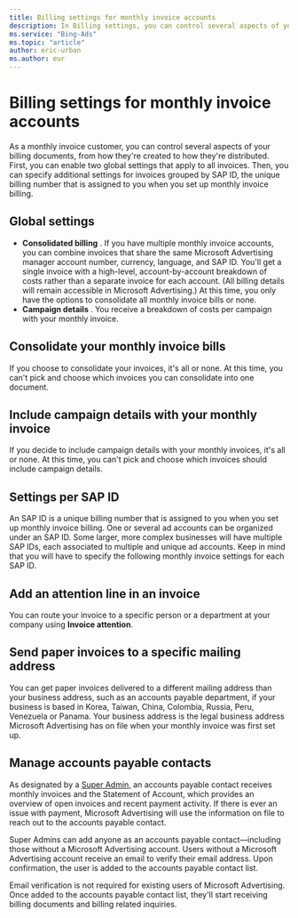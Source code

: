 ```yaml
---
title: Billing settings for monthly invoice accounts
description: In Billing settings, you can control several aspects of your monthly invoices, including the accounts payable contact.
ms.service: "Bing-Ads"
ms.topic: "article"
author: eric-urban
ms.author: eur
---
```


# Billing settings for monthly invoice accounts

As a monthly invoice customer, you can control several aspects of your billing documents, from how they're created to how they're distributed. First, you can enable two global settings that apply to all invoices. Then, you can specify additional settings for invoices grouped by SAP ID, the unique billing number that is assigned to you when you set up monthly invoice billing.

## Global settings

- **Consolidated billing** . If you have multiple monthly invoice accounts, you can combine invoices that share the same Microsoft Advertising manager account number, currency, language, and SAP ID. You'll get a single invoice with a high-level, account-by-account breakdown of costs rather than a separate invoice for each account. (All billing details will remain accessible in Microsoft Advertising.)  At this time, you only have the options to consolidate all monthly invoice bills or none.
- **Campaign details** . You receive a breakdown of costs per campaign with your monthly invoice.

## Consolidate your monthly invoice bills
If you choose to consolidate your invoices, it's all or none. At this time, you can't pick and choose which invoices you can consolidate into one document.

## Include campaign details with your monthly invoice
If you decide to include campaign details with your monthly invoices, it's all or none. At this time, you can't pick and choose which invoices should include campaign details.

## Settings per SAP ID

An SAP ID is a unique billing number that is assigned to you when you set up monthly invoice billing. One or several ad accounts can be organized under an SAP ID. Some larger, more complex businesses will have multiple SAP IDs, each associated to multiple and unique ad accounts. Keep in mind that you will have to specify the following monthly invoice settings for each SAP ID.

## Add an attention line in an invoice
You can route your invoice to a specific person or a department at your company using **Invoice attention**.

## Send paper invoices to a specific mailing address
You can get paper invoices delivered to a different mailing address than your business address, such as an accounts payable department, if your business is based in Korea, Taiwan, China, Colombia, Russia, Peru, Venezuela or Panama. Your business address is the legal business address Microsoft Advertising has on file when your monthly invoice was first set up.

## Manage accounts payable contacts
As designated by a [Super Admin](./hlp_BA_CONC_SSUserRoles.md), an accounts payable contact receives monthly invoices and the Statement of Account, which provides an overview of open invoices and recent payment activity. If there is ever an issue with payment, Microsoft Advertising will use the information on file to reach out to the accounts payable contact.

Super Admins can add anyone as an accounts payable contact—including those without a Microsoft Advertising account. Users without a Microsoft Advertising account receive an email to verify their email address. Upon confirmation, the user is added to the accounts payable contact list.

Email verification is not required for existing users of Microsoft Advertising. Once added to the accounts payable contact list, they'll start receiving billing documents and billing related inquiries.


